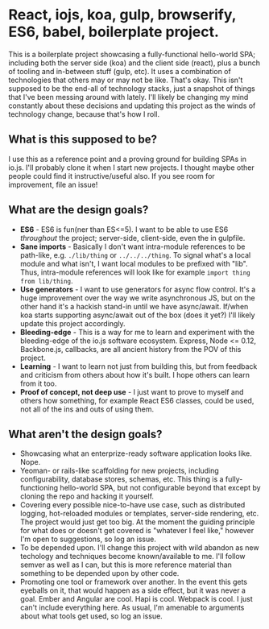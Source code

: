 # React, iojs, koa, gulp, browserify, ES6, babel, boilerplate project.

This is a boilerplate project showcasing a fully-functional hello-world SPA; including both the server side (koa) and the client side (react), plus a bunch of tooling and in-between stuff (gulp, etc). It uses a combination of technologies that others may or may not be like. That's okay. This isn't supposed to be the end-all of technology stacks, just a snapshot of things that I've been messing around with lately. I'll likely be changing my mind constantly about these decisions and updating this project as the winds of technology change, because that's how I roll.

## What is this supposed to be?

I use this as a reference point and a proving ground for building SPAs in io.js. I'll probably clone it when I start new projects. I thought maybe other people could find it instructive/useful also. If you see room for improvement, file an issue!

## What are the design goals?

 * **ES6** - ES6 is fun(ner than ES<=5). I want to be able to use ES6 *throughout* the project; server-side, client-side, even the in gulpfile.
 * **Sane imports** - Basically I don't want intra-module references to be path-like, e.g. `./lib/thing` or `../../../thing`. To signal what's a local module and what isn't, I want local modules to be prefixed with "lib". Thus, intra-module references will look like for example `import thing from lib/thing`.
 * **Use generators** - I want to use generators for async flow control. It's a huge improvement over the way we write asynchronous JS, but on the other hand it's a hackish stand-in until we have async/await. If/when koa starts supporting async/await out of the box (does it yet?) I'll likely update this project accordingly.
 * **Bleeding-edge** - This is a way for me to learn and experiment with the bleeding-edge of the io.js software ecosystem. Express, Node <= 0.12, Backbone.js, callbacks, are all ancient history from the POV of this project.
 * **Learning** - I want to learn not just from building this, but from feedback and criticism from others about how it's built. I hope others can learn from it too.
 * **Proof of concept, not deep use** - I just want to prove to myself and others how something, for example React ES6 classes, could be used, not all of the ins and outs of using them.

## What aren't the design goals?

 * Showcasing what an enterprize-ready software application looks like. Nope.
 * Yeoman- or rails-like scaffolding for new projects, including configurability, database stores, schemas, etc. This thing is a fully-functioning hello-world SPA, but not configurable beyond that except by cloning the repo and hacking it yourself.
 * Covering every possible nice-to-have use case, such as distributed logging, hot-reloaded modules or templates, server-side rendering, etc. The project would just get too big. At the moment the guiding principle for what does or doesn't get covered is "whatever I feel like," however I'm open to suggestions, so log an issue.
 * To be depended upon. I'll change this project with wild abandon as new techology and techniques become known/available to me. I'll follow semver as well as I can, but this is more reference material than something to be depended upon by other code.
 * Promoting one tool or framework over another. In the event this gets eyeballs on it, that would happen as a side effect, but it was never a goal. Ember and Angular are cool. Hapi is cool. Webpack is cool. I just can't include everything here. As usual, I'm amenable to arguments about what tools get used, so log an issue.

